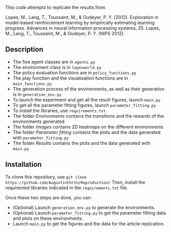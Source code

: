 This code attempts to replicate the results from

Lopes, M., Lang, T., Toussaint, M., & Oudeyer, P. Y. (2012). Exploration in model-based reinforcement learning by empirically estimating learning progress. Advances in neural information processing systems, 25. Lopes, M., Lang, T., Toussaint, M., & Oudeyer, P. Y. (NIPS 2012).

## Description


* The five agent classes are in `agents.py`
* The environment class is in `lopesworld.py`
* The policy evaluation functions are in `policy_functions.py`
* The play function and the visualisation functions are in `main_functions.py`
* The generation process of the environments, as well as their generation is in `generation_env.py`
* To launch the experiment and get all the result figures, launch `main.py`
* To get all the parameter fitting figures, launch `parameter_fitting.py`
* To install the libraries, use `requirements.txt`
* The folder *Environments* contains the transitions and the rewards of the environments generated
* The folder *Images* contains 2D heatmaps on the different environments
* The folder *Parameter fitting* contains the plots and the data generated with `parameter_fitting.py`
* The folder *Results* contains the plots and the data generated with `main.py`

## Installation 

To clone this repository, use `git clone https://github.com/AugustinChrtn/Reproduction/`
Then, install the requiremed libraries indicated in the `requirements.txt` file.

Once these two steps are done, you can:
* (Optional) Launch `generation_env.py` to generate the environments.
* (Optional) Launch `parameter_fitting.py` to get the parameter fitting data and plots on these environments.
* Launch `main.py` to get the figures and the data for the article replication.










